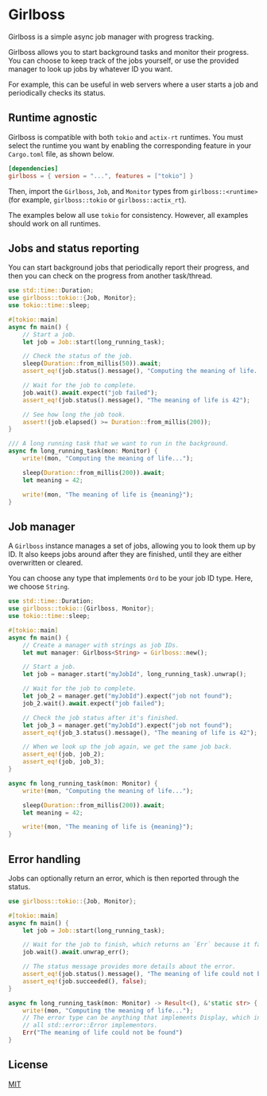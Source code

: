 # Girlboss

Girlboss is a simple async job manager with progress tracking.

Girlboss allows you to start background tasks and monitor their progress. You can choose to keep track of the jobs yourself, or use the provided manager to look up jobs by whatever ID you want.

For example, this can be useful in web servers where a user starts a job and periodically checks its status.

## Runtime agnostic

Girlboss is compatible with both `tokio` and `actix-rt` runtimes. You must select the runtime you want by enabling the corresponding feature in your `Cargo.toml` file, as shown below.

```toml
[dependencies]
girlboss = { version = "...", features = ["tokio"] }
```

Then, import the `Girlboss`, `Job`, and `Monitor` types from `girlboss::<runtime>` (for example, `girlboss::tokio` or `girlboss::actix_rt`).

The examples below all use `tokio` for consistency. However, all examples should work on all runtimes.

## Jobs and status reporting

You can start background jobs that periodically report their progress, and then you can check on the progress from another task/thread.

```rust
use std::time::Duration;
use girlboss::tokio::{Job, Monitor};
use tokio::time::sleep;

#[tokio::main]
async fn main() {
    // Start a job.
    let job = Job::start(long_running_task);

    // Check the status of the job.
    sleep(Duration::from_millis(50)).await;
    assert_eq!(job.status().message(), "Computing the meaning of life...");

    // Wait for the job to complete.
    job.wait().await.expect("job failed");
    assert_eq!(job.status().message(), "The meaning of life is 42");

    // See how long the job took.
    assert!(job.elapsed() >= Duration::from_millis(200));
}

/// A long running task that we want to run in the background.
async fn long_running_task(mon: Monitor) {
    write!(mon, "Computing the meaning of life...");

    sleep(Duration::from_millis(200)).await;
    let meaning = 42;

    write!(mon, "The meaning of life is {meaning}");
}
```

## Job manager

A `Girlboss` instance manages a set of jobs, allowing you to look them up by ID. It also keeps jobs around after they are finished, until they are either overwritten or cleared.

You can choose any type that implements `Ord` to be your job ID type. Here, we choose `String`.

```rust
use std::time::Duration;
use girlboss::tokio::{Girlboss, Monitor};
use tokio::time::sleep;

#[tokio::main]
async fn main() {
    // Create a manager with strings as job IDs.
    let mut manager: Girlboss<String> = Girlboss::new();

    // Start a job.
    let job = manager.start("myJobId", long_running_task).unwrap();

    // Wait for the job to complete.
    let job_2 = manager.get("myJobId").expect("job not found");
    job_2.wait().await.expect("job failed");

    // Check the job status after it's finished.
    let job_3 = manager.get("myJobId").expect("job not found");
    assert_eq!(job_3.status().message(), "The meaning of life is 42");

    // When we look up the job again, we get the same job back.
    assert_eq!(job, job_2);
    assert_eq!(job, job_3);
}

async fn long_running_task(mon: Monitor) {
    write!(mon, "Computing the meaning of life...");

    sleep(Duration::from_millis(200)).await;
    let meaning = 42;

    write!(mon, "The meaning of life is {meaning}");
}
```

## Error handling

Jobs can optionally return an error, which is then reported through the status.

```rust
use girlboss::tokio::{Job, Monitor};

#[tokio::main]
async fn main() {
    let job = Job::start(long_running_task);

    // Wait for the job to finish, which returns an `Err` because it failed.
    job.wait().await.unwrap_err();

    // The status message provides more details about the error.
    assert_eq!(job.status().message(), "The meaning of life could not be found");
    assert_eq!(job.succeeded(), false);
}

async fn long_running_task(mon: Monitor) -> Result<(), &'static str> {
    write!(mon, "Computing the meaning of life...");
    // The error type can be anything that implements Display, which includes
    // all std::error::Error implementors.
    Err("The meaning of life could not be found")
}
```

## License

[MIT](./LICENSE)
